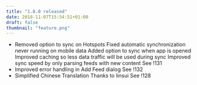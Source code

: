 ```yaml
---
title: "1.8.0 released"
date: 2018-11-07T15:54:51+01:00
draft: false
thumbnail: "feature.png"
---
```


*   Removed option to sync on Hotspots
    Fixed automatic synchronization never running on mobile data
    Added option to sync when app is opened
    Improved caching so less data traffic will be used during sync
    Improved sync speed by only parsing feeds with new content
    See !131
*   Improved error handling in Add Feed dialog
    See !132
*   Simplified Chinese Translation
    Thanks to linsui
    See !128

